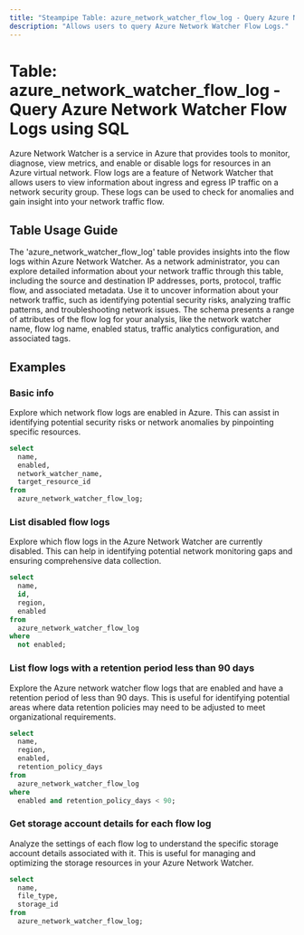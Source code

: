```yaml
---
title: "Steampipe Table: azure_network_watcher_flow_log - Query Azure Network Watcher Flow Logs using SQL"
description: "Allows users to query Azure Network Watcher Flow Logs."
---
```


# Table: azure_network_watcher_flow_log - Query Azure Network Watcher Flow Logs using SQL

Azure Network Watcher is a service in Azure that provides tools to monitor, diagnose, view metrics, and enable or disable logs for resources in an Azure virtual network. Flow logs are a feature of Network Watcher that allows users to view information about ingress and egress IP traffic on a network security group. These logs can be used to check for anomalies and gain insight into your network traffic flow.

## Table Usage Guide

The 'azure_network_watcher_flow_log' table provides insights into the flow logs within Azure Network Watcher. As a network administrator, you can explore detailed information about your network traffic through this table, including the source and destination IP addresses, ports, protocol, traffic flow, and associated metadata. Use it to uncover information about your network traffic, such as identifying potential security risks, analyzing traffic patterns, and troubleshooting network issues. The schema presents a range of attributes of the flow log for your analysis, like the network watcher name, flow log name, enabled status, traffic analytics configuration, and associated tags.

## Examples

### Basic info
Explore which network flow logs are enabled in Azure. This can assist in identifying potential security risks or network anomalies by pinpointing specific resources.

```sql
select
  name,
  enabled,
  network_watcher_name,
  target_resource_id
from
  azure_network_watcher_flow_log;
```

### List disabled flow logs
Explore which flow logs in the Azure Network Watcher are currently disabled. This can help in identifying potential network monitoring gaps and ensuring comprehensive data collection.

```sql
select
  name,
  id,
  region,
  enabled
from
  azure_network_watcher_flow_log
where
  not enabled;
```

### List flow logs with a retention period less than 90 days
Explore the Azure network watcher flow logs that are enabled and have a retention period of less than 90 days. This is useful for identifying potential areas where data retention policies may need to be adjusted to meet organizational requirements.

```sql
select
  name,
  region,
  enabled,
  retention_policy_days
from
  azure_network_watcher_flow_log
where
  enabled and retention_policy_days < 90;
```

### Get storage account details for each flow log
Analyze the settings of each flow log to understand the specific storage account details associated with it. This is useful for managing and optimizing the storage resources in your Azure Network Watcher.

```sql
select
  name,
  file_type,
  storage_id
from
  azure_network_watcher_flow_log;
```
